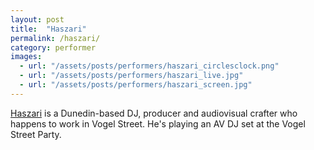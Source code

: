 ```yaml
---
layout: post
title:  "Haszari"
permalink: /haszari/
category: performer
images: 
  - url: "/assets/posts/performers/haszari_circlesclock.png"
  - url: "/assets/posts/performers/haszari_live.jpg"
  - url: "/assets/posts/performers/haszari_screen.jpg"
---
```


[Haszari](http://cartoonbeats.com/haszari) is a Dunedin-based DJ, producer and audiovisual crafter who happens to work in Vogel Street. He's playing an AV DJ set at the Vogel Street Party.

